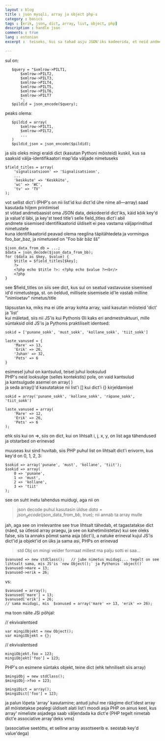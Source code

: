 ```yaml
---
layout : blog
title : json mysqli, array ja object php-s 
category : basics
tags : [erik, json, dict, array, list, object, php]
description : handle json
comments : true
lang : estonian
excerpt :  teiseks, kui sa tahad asju JSON'iks kodeerida, et neid andmebaasi panna, pole vaja neid enne stringiks teha, nagu sa teed    
  
---
```


sul on:

	   $query = "$xmlrow->PILT1, 
	       $xmlrow->PILT2, 
	       $xmlrow->PILT3,
	       $xmlrow->PILT4,
	       $xmlrow->PILT5,
	       $xmlrow->PILT6,
	       $xmlrow->PILT7
	       ";
	   $pildid = json_encode($query);

peaks olema:

	   $pildid = array(
	       $xmlrow->PILT1,
	       $xmlrow->PILT2,
	       ...
	   )
	   $pildid_json = json_encode($pildid);

ja siis oleks mingi eraldi dict (kasutan Pythoni mõisteid) kuskil, kus sa saaksid välja-identifikaatori map'ida väljade nimetuseks

	$field_titles = array(
	    'signalisatsioon' => 'Signalisatsioon',
	    ...
	    'keskkute' => 'Keskküte',
	    'wc' => 'WC',
	    'tv' => 'TV'
	);

vot sellist dict'i (PHP's on nii list'id kui dict'id ühe nime all—array) saad kasutada hiljem printimisel  
st võtad andmebaasist oma JSON data, dekodeerid dict'iks, käid kõik key'd ja value'd läbi, ja key'st teed title'i selle field_titles dict'i abil  
 andmete sisemised identifikaatorid üldiselt ei pea vastama väljaprinditud nimetustele  
kuna identifikaatorid peavad olema reeglina täpitähtedeta ja vormingus foo_bar_baz, ja nimetused on "Foo bär bäz šš"  

	$json_data_from_db = ...;
	$data = json_decode($json_data_from_bb);
	for ($data as $key, $value) {
	    $title = $field_titles[$key];
	    ?>
	    <?php echo $title ?>: <?php echo $value ?><br/>
	    <?php
	}

see $field_titles on siis see dict, kus sul on seatud vastavusse sisemised id'd nimetustega, st. on öeldud, millisele sisemisele id'le vastab milline "inimloetav" nimetus/title

täpsustan ka, miks ma ei ütle array kohta array, vaid kasutan mõisteid 'dict' ja 'list'  
kui mäletad, siis nii JS'is kui Pythonis 0li kaks eri andmestruktuuri, mille süntaksid olid JS'is ja Pythonis praktiliselt identsed:  

	sokid = ['punane_sokk', 'must_sokk', 'kollane_sokk', 'tiit_sokk']

	laste_vanused = {
	    'Mare' => 13,
	    'Erik' => 26,
	    'Juhan' => 32,
	    'Pets' => 6
	}

esimesel juhul on kantsulud, teisel juhul looksulud  
PHP's neid looksulge (selles kontekstis) pole, on vaid kantsulud  
ja kantsulgude asemel on array(   )  
ja seda array()'d kasutatakse nii list'i [] kui dict'i {} kirjeldamisel  

	sokid = array('punane_sokk', 'kollane_sokk', 'räpane_sokk', 'tiit_sokk')

	laste_vanused = array(
	    'Mare' => 12,
	    'Erik' => 26,
	    'Pets' => 6
	);

ehk siis kui on =>, siis on dict, kui on lihtsalt i, j, x, y, on list
aga tähendused ja otstarbed on erinevad

muuseas kui sind huvitab, siis PHP puhul list on lihtsalt dict'i erivorm, kus key'd on 0, 1, 2, 3:

	$sokid => array('punane', 'must', 'kollane', 'tiit');
	$sokid => array(
	    0 => 'punane',
	    1 => 'must',
	    2 => 'kollane',
	    3 => 'tiit'
	);
see on suht inetu lahendus muidugi, aga nii on

> json decode puhul kasutasin üldse
$data = json_decode($json_data_from_bb, true);
nii annab ta array mulle 

jah, aga see on irrelevantne
see true lihtsalt tähedab, et tagastatakse dict
(näed, sa ütlesid array praegu, ja see on kahetimõistetav)
kui see oleks false, siis ta annaks põmst sama asja (dict'i), a natuke erineval kujul
JS'is dict'id ja objekt'id on üks ja sama asi, PHPs on erinevad

> std Obj on mingi veider formaat millest ma palju sotti ei saa... 

	$vanused => new stdClass();   // jube nimetus muidugi... tegelt on see lihtsalt sama, mis JS'is `new Object();` ja Pythonis `object()`
	$vanused->mare = 13;
	$vanused->erik = 26;

vs:

	$vanused = array();
	$vanused['mare'] = 13;
	$vanused['erik'] = 26;
	// sama muidugi, mis  $vanused = array('mare' => 13, 'erik' => 26);

ma toon näite JSi põhjal:

 // ekvivalentsed

	var mingiObjekt = new Object();
	var mingiObjekt = {};

// ekvivalentsed

	mingiObjekt.foo = 123;
	mingiObjekt['foo'] = 123;

PHP's on esimene süntaks objekt, teine dict (ehk tehniliselt siis array)

	$mingiObj = new stdClass();
	$mingiObj->foo = 123;

	$mingiDict = array();
	$mingiDict['foo'] = 123;

ja palun lõpeta 'array' kasutamine; antud juhul me räägime dict'idest
array all mõistetakse pealegi üldiselt alati list'i moodi asja
PHP on ainus keel, kus array' nimeliste asjadega saab väljendada ka dict'e
(PHP tegelt nimetab dict'e associative array'deks vms)

(associative seetõttu, et selline array assotseerib e. seostab  key'd value'dega)

